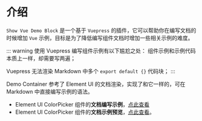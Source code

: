 # 介绍

`Show Vue Demo Block` 是一个基于 `Vuepress` 的插件，它可以帮助你在编写文档的时候增加 `Vue` 示例，目标是为了降低编写组件文档时增加一些相关示例的难度。

::: warning 使用 Vuepress 编写组件示例有以下尴尬之处：
组件示例和示例代码本质上一样，却需要写两遍；

Vuepress 无法渲染 Markdown 中多个 `export default {}` 代码块；
:::

Demo Container 参考了 Element UI 的文档渲染，实现了和它一样的，可在 Markdown 中直接编写示例的语法。
* Element UI ColorPicker 组件的**文档编写示例**，[点此查看](https://github.com/ElemeFE/element/blob/dev/examples/docs/zh-CN/color-picker.md)
* Element UI ColorPicker 组件的**文档示例预览**，[点此查看](https://element.eleme.cn/2.0/#/zh-CN/component/color-picker)。